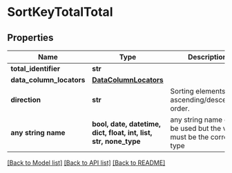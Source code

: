 # SortKeyTotalTotal


## Properties
Name | Type | Description | Notes
------------ | ------------- | ------------- | -------------
**total_identifier** | **str** |  | 
**data_column_locators** | [**DataColumnLocators**](DataColumnLocators.md) |  | [optional] 
**direction** | **str** | Sorting elements - ascending/descending order. | [optional] 
**any string name** | **bool, date, datetime, dict, float, int, list, str, none_type** | any string name can be used but the value must be the correct type | [optional]

[[Back to Model list]](../README.md#documentation-for-models) [[Back to API list]](../README.md#documentation-for-api-endpoints) [[Back to README]](../README.md)


